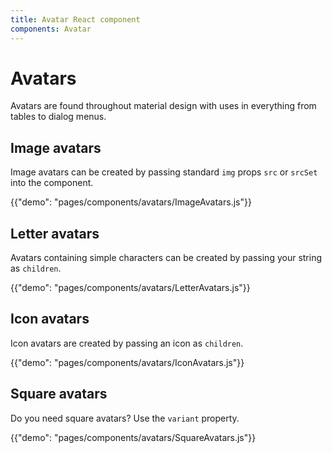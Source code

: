 ```yaml
---
title: Avatar React component
components: Avatar
---
```


# Avatars

<p class="description">Avatars are found throughout material design with uses in everything from tables to dialog menus.</p>

## Image avatars

Image avatars can be created by passing standard `img` props `src` or `srcSet` into the component.

{{"demo": "pages/components/avatars/ImageAvatars.js"}}

## Letter avatars

Avatars containing simple characters can be created by passing your string as `children`.

{{"demo": "pages/components/avatars/LetterAvatars.js"}}

## Icon avatars

Icon avatars are created by passing an icon as `children`.

{{"demo": "pages/components/avatars/IconAvatars.js"}}

## Square avatars

Do you need square avatars? Use the `variant` property.

{{"demo": "pages/components/avatars/SquareAvatars.js"}}
